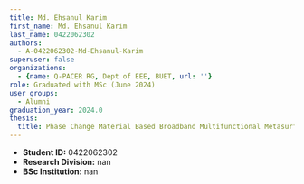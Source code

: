 ```yaml
---
title: Md. Ehsanul Karim
first_name: Md. Ehsanul Karim
last_name: 0422062302
authors:
  - A-0422062302-Md-Ehsanul-Karim
superuser: false
organizations:
  - {name: Q-PACER RG, Dept of EEE, BUET, url: ''}
role: Graduated with MSc (June 2024)
user_groups:
  - Alumni
graduation_year: 2024.0
thesis:
  title: Phase Change Material Based Broadband Multifunctional Metasurface for the Visible Range
---
```


* **Student ID:** 0422062302
* **Research Division:** nan
* **BSc Institution:** nan
